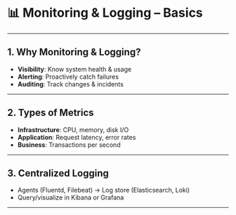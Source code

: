 # 📊 Monitoring & Logging – Basics

---

## 1. Why Monitoring & Logging?

- **Visibility**: Know system health & usage  
- **Alerting**: Proactively catch failures  
- **Auditing**: Track changes & incidents

---

## 2. Types of Metrics

- **Infrastructure**: CPU, memory, disk I/O  
- **Application**: Request latency, error rates  
- **Business**: Transactions per second

---

## 3. Centralized Logging

- Agents (Fluentd, Filebeat) → Log store (Elasticsearch, Loki)  
- Query/visualize in Kibana or Grafana

---
